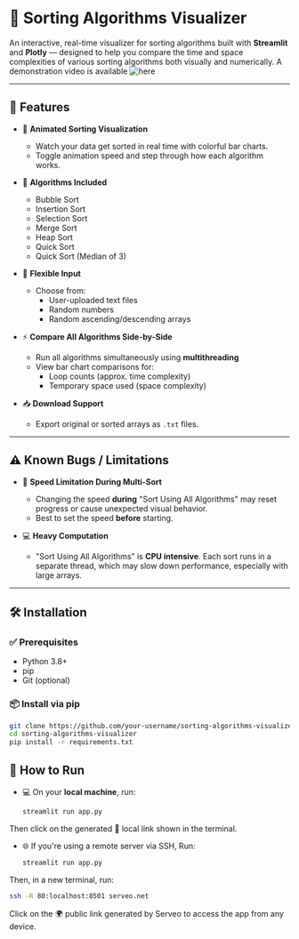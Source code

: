 # 🔢 Sorting Algorithms Visualizer

An interactive, real-time visualizer for sorting algorithms built with **Streamlit** and **Plotly** — designed to help you compare the time and space complexities of various sorting algorithms both visually and numerically. A demonstration video is available ![here](https://www.youtube.com/watch?v=qTFP6tqR7oU)

---

## 🚀 Features

- 🎨 **Animated Sorting Visualization**
  - Watch your data get sorted in real time with colorful bar charts.
  - Toggle animation speed and step through how each algorithm works.

- 🧠 **Algorithms Included**
  - Bubble Sort
  - Insertion Sort
  - Selection Sort
  - Merge Sort
  - Heap Sort
  - Quick Sort
  - Quick Sort (Median of 3)

- 📂 **Flexible Input**
  - Choose from:
    - User-uploaded text files
    - Random numbers
    - Random ascending/descending arrays

- ⚡ **Compare All Algorithms Side-by-Side**
  - Run all algorithms simultaneously using **multithreading**
  - View bar chart comparisons for:
    - Loop counts (approx. time complexity)
    - Temporary space used (space complexity)

- 📥 **Download Support**
  - Export original or sorted arrays as `.txt` files.

---

## ⚠️ Known Bugs / Limitations

- 🐢 **Speed Limitation During Multi-Sort**
  - Changing the speed **during** "Sort Using All Algorithms" may reset progress or cause unexpected visual behavior.
  - Best to set the speed **before** starting.

- 💻 **Heavy Computation**
  - "Sort Using All Algorithms" is **CPU intensive**. Each sort runs in a separate thread, which may slow down performance, especially with large arrays.

---

## 🛠 Installation

### ✅ Prerequisites
- Python 3.8+
- pip
- Git (optional)

### 📦 Install via pip
```bash
git clone https://github.com/your-username/sorting-algorithms-visualizer.git
cd sorting-algorithms-visualizer
pip install -r requirements.txt
```
## 🚀 How to Run

- 💻 On your **local machine**, run:

  ```bash
  streamlit run app.py
  ```
Then click on the generated 🔗 local link shown in the terminal.

- 🌐 If you're using a remote server via SSH, Run:

  ```bash
  streamlit run app.py
  ```
Then, in a new terminal, run:

  ```bash
  ssh -R 80:localhost:8501 serveo.net
  ```
Click on the 🌍 public link generated by Serveo to access the app from any device.
